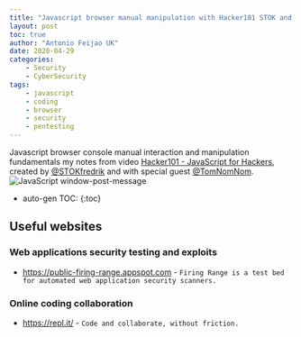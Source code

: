 ```yaml
---
title: "Javascript browser manual manipulation with Hacker101 STOK and TomNomNom"
layout: post
toc: true
author: "Antonio Feijao UK"
date: 2020-04-29
categories:
    - Security
    - CyberSecurity
tags:
    - javascript
    - coding
    - browser
    - security
    - pentesting
---
```


Javascript browser console manual interaction and manipulation fundamentals my notes from video [Hacker101 - JavaScript for Hackers](https://youtu.be/FTeE3OrTNoA), created by [@STOKfredrik](https://twitter.com/STOKfredrik) and with special guest [@TomNomNom](https://twitter.com/TomNomNom). ![JavaScript window-post-message](/images/JavaScript-window-post-message.png)

* auto-gen TOC:
{:toc}

## Useful websites

### Web applications security testing and exploits

- <https://public-firing-range.appspot.com> - `Firing Range is a test bed for automated web application security scanners.`

### Online coding collaboration

- <https://repl.it/> - `Code and collaborate, without friction.`
